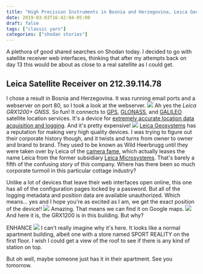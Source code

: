 ```yaml
---
title: "High Precision Instruments in Bosnia and Herzegovina, Leica Geosystems Satellite Receivers, and Our Story of 80 Years of Mergers and Acquisitions"
date: 2019-03-03T16:42:04-05:00
draft: false
tags: ["classic yarn"]
categories: ["shodan stories"]
---
```


A plethora of good shared searches on Shodan today. I decided to go with satellite receiver web interfaces, thinking that after my attempts back on day 13 this would be about as close to a real satellite as I could get.

## Leica Satellite Receiver on 212.39.114.78
I chose a result in Bosnia and Herzegovina. It was running email ports and a webserver on port 80, so I took a look at the webserver.
![](/images/100Days/Day59/firstlook.png)
Ah yes the _Leica GRX1200+ GNSS_. So fun! It connects to [GPS](https://en.wikipedia.org/wiki/Global_Positioning_System), [GLONASS](https://beebom.com/what-is-glonass-and-how-it-is-different-from-gps/), and [GALILEO](https://en.wikipedia.org/wiki/Galileo_(satellite_navigation)) satellite location services. It's a device for [extremely accurate location data acquisition and logging](http://www.geotech.sk/OLD/t7_GRX1200en.pdf). And it's pretty expensive!
[![](/images/100Days/Day59/expense.png)](https://www.precision-geosystems.com/product/leica-grx1200-gnss-pro-gpsglonass-reference-station-ethernet-enabled/?v=7516fd43adaa)
[Leica Geosystems](https://en.wikipedia.org/wiki/Leica_Geosystems) has a reputation for making very high quality devices. I was trying to figure out their corporate history though, and it twists and turns from owner to owner and brand to brand. They used to be known as Wild Heerbrugg until they were taken over by Leica of the [camera fame](https://en.wikipedia.org/wiki/Leica_Camera), which actually leases the name Leica from the former subsidiary [Leica Microsystems](https://en.wikipedia.org/wiki/Leica_Microsystems). That's barely a fifth of the confusing story of this company. Where has there been so much corporate turmoil in this particular cottage industry?

Unlike a lot of devices that leave their web interfaces open online, this one has all of the configuration pages locked by a password. But all of the logging metadata and position data are available unauthorized. Which means... yes and I hope you're as excited as I am, we get the exact position of the device!!
![](/images/100Days/Day59/position.png)
Amazing. That means we can find it on Google maps.
![](/images/100Days/Day59/building.png)
And here it is, the GRX1200 is in this building. But why?

ENHANCE
![](/images/100Days/Day59/enhance.png)
I can't really imagine why it's here. It looks like a normal apartment building, albeit one with a store named SPORT REALITY on the first floor. I wish I could get a view of the roof to see if there is any kind of station on top.

But oh well, maybe someone just has it in their apartment. See you tomorrow.
